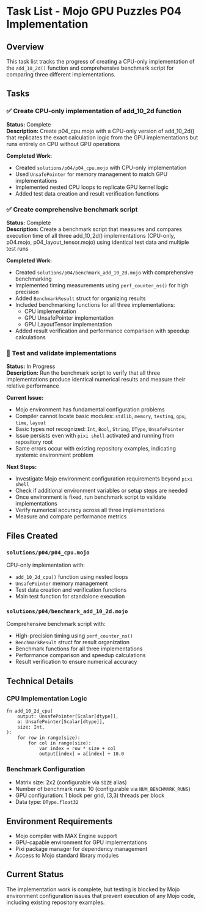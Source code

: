 # Task List - Mojo GPU Puzzles P04 Implementation

## Overview
This task list tracks the progress of creating a CPU-only implementation of the `add_10_2d()` function and comprehensive benchmark script for comparing three different implementations.

## Tasks

### ✅ Create CPU-only implementation of add_10_2d function
**Status:** Complete  
**Description:** Create p04_cpu.mojo with a CPU-only version of add_10_2d() that replicates the exact calculation logic from the GPU implementations but runs entirely on CPU without GPU operations

**Completed Work:**
- Created `solutions/p04/p04_cpu.mojo` with CPU-only implementation
- Used `UnsafePointer` for memory management to match GPU implementations
- Implemented nested CPU loops to replicate GPU kernel logic
- Added test data creation and result verification functions

### ✅ Create comprehensive benchmark script
**Status:** Complete  
**Description:** Create a benchmark script that measures and compares execution time of all three add_10_2d() implementations (CPU-only, p04.mojo, p04_layout_tensor.mojo) using identical test data and multiple test runs

**Completed Work:**
- Created `solutions/p04/benchmark_add_10_2d.mojo` with comprehensive benchmarking
- Implemented timing measurements using `perf_counter_ns()` for high precision
- Added `BenchmarkResult` struct for organizing results
- Included benchmarking functions for all three implementations:
  - CPU implementation
  - GPU UnsafePointer implementation  
  - GPU LayoutTensor implementation
- Added result verification and performance comparison with speedup calculations

### 🔄 Test and validate implementations
**Status:** In Progress  
**Description:** Run the benchmark script to verify that all three implementations produce identical numerical results and measure their relative performance

**Current Issue:**
- Mojo environment has fundamental configuration problems
- Compiler cannot locate basic modules: `stdlib`, `memory`, `testing`, `gpu`, `time`, `layout`
- Basic types not recognized: `Int`, `Bool`, `String`, `DType`, `UnsafePointer`
- Issue persists even with `pixi shell` activated and running from repository root
- Same errors occur with existing repository examples, indicating systemic environment problem

**Next Steps:**
- Investigate Mojo environment configuration requirements beyond `pixi shell`
- Check if additional environment variables or setup steps are needed
- Once environment is fixed, run benchmark script to validate implementations
- Verify numerical accuracy across all three implementations
- Measure and compare performance metrics

## Files Created

### `solutions/p04/p04_cpu.mojo`
CPU-only implementation with:
- `add_10_2d_cpu()` function using nested loops
- `UnsafePointer` memory management
- Test data creation and verification functions
- Main test function for standalone execution

### `solutions/p04/benchmark_add_10_2d.mojo`
Comprehensive benchmark script with:
- High-precision timing using `perf_counter_ns()`
- `BenchmarkResult` struct for result organization
- Benchmark functions for all three implementations
- Performance comparison and speedup calculations
- Result verification to ensure numerical accuracy

## Technical Details

### CPU Implementation Logic
```mojo
fn add_10_2d_cpu(
    output: UnsafePointer[Scalar[dtype]],
    a: UnsafePointer[Scalar[dtype]],
    size: Int,
):
    for row in range(size):
        for col in range(size):
            var index = row * size + col
            output[index] = a[index] + 10.0
```

### Benchmark Configuration
- Matrix size: 2x2 (configurable via `SIZE` alias)
- Number of benchmark runs: 10 (configurable via `NUM_BENCHMARK_RUNS`)
- GPU configuration: 1 block per grid, (3,3) threads per block
- Data type: `DType.float32`

## Environment Requirements
- Mojo compiler with MAX Engine support
- GPU-capable environment for GPU implementations
- Pixi package manager for dependency management
- Access to Mojo standard library modules

## Current Status
The implementation work is complete, but testing is blocked by Mojo environment configuration issues that prevent execution of any Mojo code, including existing repository examples.
